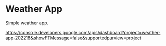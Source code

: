 # Weather App

Simple weather app.

https://console.developers.google.com/apis/dashboard?project=weather-app-202218&showFTMessage=false&supportedpurview=project